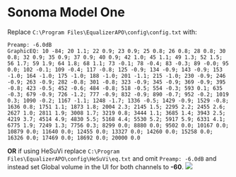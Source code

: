 # Sonoma Model One
Replace `C:\Program Files\EqualizerAPO\config\config.txt` with:
```
Preamp: -6.0dB
GraphicEQ: 10 -84; 20 1.1; 22 0.9; 23 0.9; 25 0.8; 26 0.8; 28 0.8; 30 0.8; 32 0.9; 35 0.9; 37 0.9; 40 0.9; 42 1.0; 45 1.1; 49 1.3; 52 1.5; 56 1.7; 59 1.9; 64 1.8; 68 1.1; 73 -0.1; 78 -0.4; 83 -0.3; 89 -0.0; 95 0.0; 102 -0.1; 109 -0.4; 117 -0.8; 125 -0.9; 134 -0.9; 143 -0.9; 153 -1.0; 164 -1.0; 175 -1.0; 188 -1.0; 201 -1.1; 215 -1.0; 230 -0.9; 246 -0.9; 263 -0.9; 282 -0.8; 301 -0.8; 323 -0.9; 345 -0.9; 369 -0.9; 395 -0.8; 423 -0.5; 452 -0.6; 484 -0.8; 518 -0.5; 554 -0.3; 593 0.1; 635 -0.3; 679 -0.9; 726 -1.2; 777 -0.9; 832 -0.9; 890 -0.7; 952 -0.2; 1019 0.3; 1090 -0.2; 1167 -1.1; 1248 -1.7; 1336 -0.5; 1429 -0.9; 1529 -0.8; 1636 0.8; 1751 1.1; 1873 1.8; 2004 2.3; 2145 1.5; 2295 2.2; 2455 2.6; 2627 1.0; 2811 1.9; 3008 1.7; 3219 0.8; 3444 1.1; 3685 1.4; 3943 2.5; 4219 3.7; 4514 4.9; 4830 5.5; 5168 4.4; 5530 5.2; 5917 5.9; 6331 4.1; 6775 1.9; 7249 1.3; 7756 0.3; 8299 0.0; 8880 0.0; 9502 0.0; 10167 0.0; 10879 0.0; 11640 0.0; 12455 0.0; 13327 0.0; 14260 0.0; 15258 0.0; 16326 0.0; 17469 0.0; 18692 0.0; 20000 0.0
```
**OR** if using HeSuVi replace `C:\Program Files\EqualizerAPO\config\HeSuVi\eq.txt` and omit `Preamp: -6.0dB` and instead set Global volume in the UI for both channels to **-60**.
![](https://raw.githubusercontent.com/jaakkopasanen/AutoEq/master/results/Headphone.com/innerfidelity/onear/Sonoma%20Model%20One/Sonoma%20Model%20One.png)